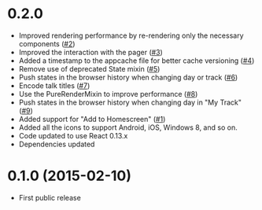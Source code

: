 # 0.2.0 #

* Improved rendering performance by re-rendering only the necessary components ([#2][])
* Improved the interaction with the pager ([#3][])
* Added a timestamp to the appcache file for better cache versioning ([#4][])
* Remove use of deprecated State mixin ([#5][])
* Push states in the browser history when changing day or track ([#6][])
* Encode talk titles ([#7][])
* Use the PureRenderMixin to improve performance ([#8][])
* Push states in the browser history when changing day in "My Track" ([#9][])
* Added support for "Add to Homescreen" ([#1][])
* Added all the icons to support Android, iOS, Windows 8, and so on. 
* Code updated to use React 0.13.x
* Dependencies updated

[#2]: https://github.com/AurelioDeRosa/ConfAgenda/issues/2
[#3]: https://github.com/AurelioDeRosa/ConfAgenda/issues/3
[#4]: https://github.com/AurelioDeRosa/ConfAgenda/issues/4
[#5]: https://github.com/AurelioDeRosa/ConfAgenda/issues/5
[#6]: https://github.com/AurelioDeRosa/ConfAgenda/issues/6
[#7]: https://github.com/AurelioDeRosa/ConfAgenda/issues/7
[#8]: https://github.com/AurelioDeRosa/ConfAgenda/issues/8
[#9]: https://github.com/AurelioDeRosa/ConfAgenda/issues/9
[#1]: https://github.com/AurelioDeRosa/ConfAgenda/issues/1

# 0.1.0 (2015-02-10) #

* First public release